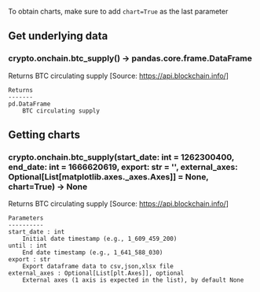 To obtain charts, make sure to add `chart=True` as the last parameter

## Get underlying data 
### crypto.onchain.btc_supply() -> pandas.core.frame.DataFrame

Returns BTC circulating supply [Source: https://api.blockchain.info/]

    Returns
    -------
    pd.DataFrame
        BTC circulating supply

## Getting charts 
### crypto.onchain.btc_supply(start_date: int = 1262300400, end_date: int = 1666620619, export: str = '', external_axes: Optional[List[matplotlib.axes._axes.Axes]] = None, chart=True) -> None

Returns BTC circulating supply [Source: https://api.blockchain.info/]

    Parameters
    ----------
    start_date : int
        Initial date timestamp (e.g., 1_609_459_200)
    until : int
        End date timestamp (e.g., 1_641_588_030)
    export : str
        Export dataframe data to csv,json,xlsx file
    external_axes : Optional[List[plt.Axes]], optional
        External axes (1 axis is expected in the list), by default None
